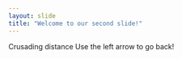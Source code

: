 ```yaml
---
layout: slide
title: "Welcome to our second slide!"
---
```

Crusading distance
Use the left arrow to go back!
